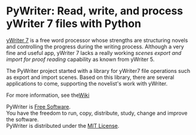 # PyWriter: Read, write, and process yWriter 7 files with Python

[yWriter 7](http://www.spacejock.com/yWriter7.html) is a free word processor whose strengths are structuring novels and controlling the progress during the writing process. Although a very fine and useful app, yWriter 7 lacks a really working  _scenes export and import for proof reading_  capability as known from yWriter 5.



The PyWriter project started with a library for yWriter7 file operations such as export and import scenes. Based on this library, there are several applications to come, supporting the novelist's work with yWriter. 


    
For more information, see the[Wiki](https://github.com/peter88213/PyWriter/wiki)



PyWriter is [Free Software](https://www.gnu.org/philosophy/free-sw.html).  
You have the freedom to run, copy, distribute, study, change and improve the software.  
PyWriter is distributed under the [MIT License](http://www.opensource.org/licenses/mit-license.php).